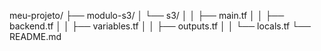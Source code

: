 meu-projeto/
├── modulo-s3/
│   └──  s3/
│   │    ├── main.tf
│   │    ├── backend.tf
│   │    ├── variables.tf
│   │    ├── outputs.tf
│   │    └── locals.tf
└── README.md